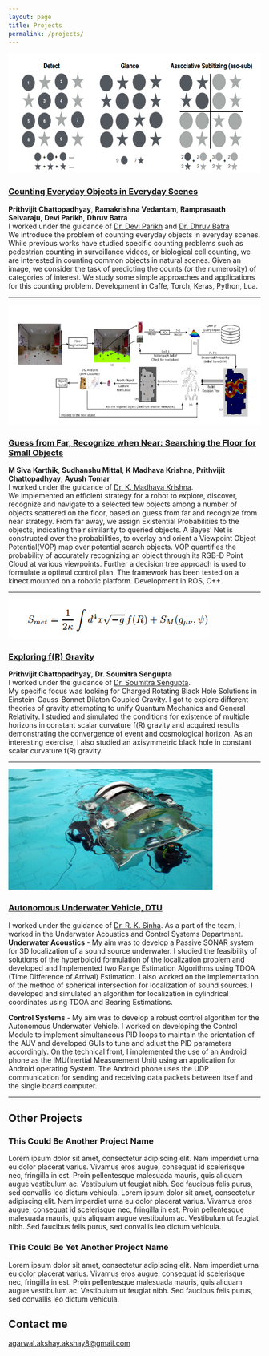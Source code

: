 ```yaml
---
layout: page
title: Projects
permalink: /projects/
---
```

<img src="/images/counting.png" style="width:624px;height:240px;">

### [Counting Everyday Objects in Everyday Scenes](https://arxiv.org/abs/1604.03505)
**Prithvijit Chattopadhyay**, **Ramakrishna Vedantam**, **Ramprasaath Selvaraju**, **Devi Parikh**, **Dhruv Batra** 
<br/>
I worked under the guidance of [Dr. Devi Parikh](https://filebox.ece.vt.edu/~parikh) and [Dr. Dhruv Batra](https://filebox.ece.vt.edu/~dbatra)
<br/>
We introduce the problem of counting everyday objects in everyday scenes. While previous works have studied specific counting problems such as pedestrian counting in surveillance videos, or biological cell counting, we are interested in counting common objects in natural scenes. Given an image, we consider the task of predicting the counts (or the numerosity) of categories of interest. We study some simple approaches and applications for this counting problem. Development in Caffe, Torch, Keras, Python, Lua.

***
<img src="/images/iiit_proj.png" style="width:624px;height:240px;">

### [Guess from Far, Recognize when Near: Searching the Floor for Small Objects](http://robotics.iiit.ac.in/uploads/Main/Publications/Siva_etal_ICVGIP_14.pdf)
**M Siva Karthik**, **Sudhanshu Mittal**, **K Madhava Krishna**, **Prithvijit Chattopadhyay**, **Ayush Tomar**
<br/>
I worked under the guidance of [Dr. K. Madhava Krishna](http://faculty.iiit.ac.in/~mkrishna/).
<br/>
We implemented an efficient strategy for a robot to explore, discover, recognize and navigate to a selected few objects among a number of objects scattered on the floor, based on guess from far and recognize from near strategy. From far away, we assign Existential Probabilities to the objects, indicating their similarity to queried objects. A Bayes’ Net is constructed over the probabilities, to overlay and orient a Viewpoint Object Potential(VOP) map over potential search objects. VOP quantifies the probability of accurately recognizing an object through its RGB-D Point Cloud at various viewpoints. Further a decision tree approach is used to formulate a optimal control plan. The framework has been tested on a kinect mounted on a robotic platform. Development in ROS, C++.

***
<img src="/images/iacs_proj.png">

### [Exploring f(R) Gravity](http://arxiv.org/abs/0805.1726)
**Prithvijit Chattopadhyay**, **Dr. Soumitra Sengupta**
<br/>
I worked under the guidance of [Dr. Soumitra Sengupta](http://www.iacs.res.in/theoph/tpssg/).
<br/>
My specific focus was looking for Charged Rotating Black Hole Solutions in Einstein-Gauss-Bonnet Dilaton Coupled Gravity. I got to explore different theories of gravity attempting to unify Quantum Mechanics and General Relativity. I studied and simulated the conditions for existence of multiple horizons in constant scalar curvature f(R) gravity and acquired results demonstrating the convergence of event and cosmological horizon. As an interesting exercise, I also studied an axisymmetric black hole in constant scalar curvature f(R) gravity.

***
<img src="/images/zyra.jpg" style="width:408px;height:240px;">

### [Autonomous Underwater Vehicle, DTU](https://www.facebook.com/AUV.DTU/)

I worked under the guidance of [Dr. R. K. Sinha](http://spie.org/profile/rsinha). As a part of the team, I worked in the Underwater Acoustics and Control Systems Department. 
<br/>
**Underwater Acoustics** - My aim was to develop a Passive SONAR system for 3D localization of a sound source underwater. I studied the feasibility of solutions of the hyperboloid formulation of the localization problem and developed and Implemented two Range Estimation Algorithms using TDOA (Time Difference of Arrival) Estimation. I also worked on the implementation of the method of spherical intersection for localization of sound sources. I developed and simulated an algorithm for localization in cylindrical coordinates using TDOA and Bearing Estimations.

**Control Systems** - My aim was to develop a robust control algorithm for the Autonomous Underwater Vehicle. I worked on developing the Control Module to implement simultaneous PID loops to maintain the orientation of the AUV and developed GUIs to tune and adjust the PID parameters accordingly. On the technical front, I implemented the use of an Android phone as the IMU(Inertial Measurement Unit) using an application for Android operating System. The Android phone uses the UDP communication for sending and receiving data packets between itself and the single board computer.

***

## Other Projects

### This Could Be Another Project Name

  Lorem ipsum dolor sit amet, consectetur adipiscing elit. Nam imperdiet urna eu dolor placerat varius. Vivamus eros augue, consequat id scelerisque nec, fringilla in est. Proin pellentesque malesuada mauris, quis aliquam augue vestibulum ac. Vestibulum ut feugiat nibh. Sed faucibus felis purus, sed convallis leo dictum vehicula. Lorem ipsum dolor sit amet, consectetur adipiscing elit. Nam imperdiet urna eu dolor placerat varius. Vivamus eros augue, consequat id scelerisque nec, fringilla in est. Proin pellentesque malesuada mauris, quis aliquam augue vestibulum ac. Vestibulum ut feugiat nibh. Sed faucibus felis purus, sed convallis leo dictum vehicula.
   
### This Could Be Yet Another Project Name

   Lorem ipsum dolor sit amet, consectetur adipiscing elit. Nam imperdiet urna eu dolor placerat varius. Vivamus eros augue, consequat id scelerisque nec, fringilla in est. Proin pellentesque malesuada mauris, quis aliquam augue vestibulum ac. Vestibulum ut feugiat nibh. Sed faucibus felis purus, sed convallis leo dictum vehicula.


## Contact me

[agarwal.akshay.akshay8@gmail.com](mailto:agarwal.akshay.akshay8@gmail.com)
